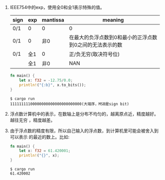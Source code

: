 1. IEEE754中的exp，使用全0和全1表示特殊的值。
   
   |sign|exp|mantissa|meaning|
   |----|---|--------|-------|
   |0/1 |0  | 0      |  0    |
   |0/1 |0  | 非0    | 在最大的负浮点数到0和最小的正浮点数到0之间的无法表示的数|
   |0/1 |全1| 0      | 正/负无穷(取决符号位)|
   |    |全1| 非0    | NAN   |
  
   ```rust
   fn main() {
       let x: f32 = -12.75/0.0;
       println!("{:b}", x.to_bits());
   }
   ```

   ```shell
   $ cargo run
   11111111100000000000000000000000(大端序，MSB是sign bit)
   ```
2. 浮点数计算机中的表示，在数轴上是分布不均匀的，越离原点近，精度越好。越往无穷
   ，精度越差。

3. 由于浮点数的精度有限，所以自己输入的浮点数，到计算机里可能会被舍入到可以表示
   的最近的数上。比如:
   
   ```rust
   fn main() {
       let x: f32 = 61.420001;
       println!("{}", x);
   }
   ```

   ```shell
   $ cargo run
   61.420002
   ```
